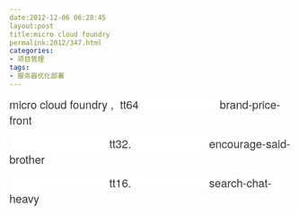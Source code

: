 ```yaml
---
date:2012-12-06 06:20:45
layout:post
title:micro cloud foundry
permalink:2012/347.html
categories:
- 项目管理
tags:
- 服务器优化部署
---
```



<p>
	<span style="color:#333333;font-family:'Helvetica Neue', Helvetica, sans-serif;font-size:20px;line-height:28px;background-color:#FFFFFF;">micro cloud foundry , &nbsp;tt64 &nbsp; &nbsp; &nbsp; &nbsp; &nbsp; &nbsp; &nbsp; &nbsp; &nbsp; &nbsp; &nbsp; &nbsp; &nbsp;brand-price-front</span> 
</p>
<p>
	<span style="color:#333333;font-family:'Helvetica Neue', Helvetica, sans-serif;font-size:20px;line-height:28px;background-color:#FFFFFF;">&nbsp; &nbsp; &nbsp; &nbsp; &nbsp; &nbsp; &nbsp; &nbsp; &nbsp; &nbsp; &nbsp; &nbsp; &nbsp; &nbsp; &nbsp; &nbsp; tt32. &nbsp; &nbsp; &nbsp; &nbsp; &nbsp; &nbsp; &nbsp; &nbsp; &nbsp; &nbsp; &nbsp; &nbsp;&nbsp;<span style="color:#333333;font-family:'Helvetica Neue', Helvetica, sans-serif;font-size:20px;line-height:28px;white-space:normal;background-color:#FFFFFF;">encourage-said-brother</span></span> 
</p>
<p>
	<span style="color:#333333;font-family:'Helvetica Neue', Helvetica, sans-serif;font-size:20px;line-height:28px;background-color:#FFFFFF;"><span style="color:#333333;font-family:'Helvetica Neue', Helvetica, sans-serif;font-size:20px;line-height:28px;white-space:normal;background-color:#FFFFFF;">&nbsp; &nbsp; &nbsp; &nbsp; &nbsp; &nbsp; &nbsp; &nbsp; &nbsp; &nbsp; &nbsp; &nbsp; &nbsp; &nbsp; &nbsp; &nbsp; tt16. &nbsp; &nbsp; &nbsp; &nbsp; &nbsp; &nbsp; &nbsp; &nbsp; &nbsp; &nbsp; &nbsp; &nbsp;&nbsp;<span style="color:#333333;font-family:'Helvetica Neue', Helvetica, sans-serif;font-size:20px;line-height:28px;white-space:normal;background-color:#FFFFFF;">search-chat-heavy</span></span></span> 
</p>